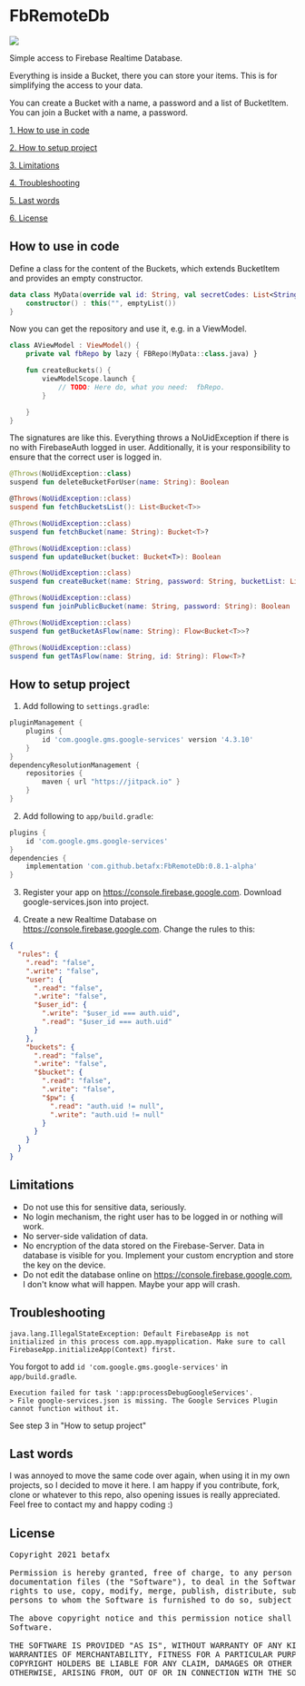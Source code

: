 # FbRemoteDb

[![](https://jitpack.io/v/betafx/FbRemoteDb.svg)](https://jitpack.io/#betafx/FbRemoteDb)

Simple access to Firebase Realtime Database.

Everything is inside a Bucket, there you can store your items. This is for simplifying the access to
your data.

You can create a Bucket with a name, a password and a list of BucketItem. You can join a Bucket with
a name, a password.

[1. How to use in code](#howtouseincode)

[2. How to setup project](#howtosetupfirebase)

[3. Limitations](#limitationsofmodule)

[4. Troubleshooting](#troubleshootingofmodule)

[5. Last words](#lastwords)

[6. License](#licenseofmodule)

<a name="howtouseincode"></a>

## How to use in code

Define a class for the content of the Buckets, which extends BucketItem and provides an empty
constructor.

```kotlin
data class MyData(override val id: String, val secretCodes: List<String>) : BucketItem {
    constructor() : this("", emptyList())
}
```

Now you can get the repository and use it, e.g. in a ViewModel.

```kotlin
class AViewModel : ViewModel() {
    private val fbRepo by lazy { FBRepo(MyData::class.java) }

    fun createBuckets() {
        viewModelScope.launch {
            // TODO: Here do, what you need:  fbRepo. 
        }

    }
}
```

The signatures are like this. Everything throws a NoUidException if there is no with FirebaseAuth
logged in user. Additionally, it is your responsibility to ensure that the correct user is logged
in.

```kotlin
@Throws(NoUidException::class)
suspend fun deleteBucketForUser(name: String): Boolean

@Throws(NoUidException::class)
suspend fun fetchBucketsList(): List<Bucket<T>>

@Throws(NoUidException::class)
suspend fun fetchBucket(name: String): Bucket<T>?

@Throws(NoUidException::class)
suspend fun updateBucket(bucket: Bucket<T>): Boolean

@Throws(NoUidException::class)
suspend fun createBucket(name: String, password: String, bucketList: List<T>): Boolean

@Throws(NoUidException::class)
suspend fun joinPublicBucket(name: String, password: String): Boolean

@Throws(NoUidException::class)
suspend fun getBucketAsFlow(name: String): Flow<Bucket<T>>?

@Throws(NoUidException::class)
suspend fun getTAsFlow(name: String, id: String): Flow<T>?
```

<a name="howtosetupfirebase"></a>

## How to setup project

1. Add following to ``settings.gradle``:

```gradle
pluginManagement {
    plugins {
        id 'com.google.gms.google-services' version '4.3.10'
    }
}
dependencyResolutionManagement {
    repositories {
        maven { url "https://jitpack.io" }
    }
}
```

2. Add following to ``app/build.gradle``:

```gradle
plugins {
    id 'com.google.gms.google-services'
}
dependencies {
    implementation 'com.github.betafx:FbRemoteDb:0.8.1-alpha'
}
```

3. Register your app on https://console.firebase.google.com. Download google-services.json into
   project.

4. Create a new Realtime Database on https://console.firebase.google.com. Change the rules to this:

```json
{
  "rules": {
    ".read": "false",
    ".write": "false",
    "user": {
      ".read": "false",
      ".write": "false",
      "$user_id": {
        ".write": "$user_id === auth.uid",
        ".read": "$user_id === auth.uid"
      }
    },
    "buckets": {
      ".read": "false",
      ".write": "false",
      "$bucket": {
        ".read": "false",
        ".write": "false",
        "$pw": {
          ".read": "auth.uid != null",
          ".write": "auth.uid != null"
        }
      }
    }
  }
}
```

<a name="limitationsofmodule"></a>

## Limitations

* Do not use this for sensitive data, seriously.
* No login mechanism, the right user has to be logged in or nothing will work.
* No server-side validation of data.
* No encryption of the data stored on the Firebase-Server. Data in database is visible for you.
  Implement your custom encryption and store the key on the device.
* Do not edit the database online on https://console.firebase.google.com, I don't know what will
  happen. Maybe your app will crash.

<a name="troubleshootingofmodule"></a>

## Troubleshooting

```
java.lang.IllegalStateException: Default FirebaseApp is not initialized in this process com.app.myapplication. Make sure to call FirebaseApp.initializeApp(Context) first.
```

You forgot to add `id 'com.google.gms.google-services'` in ``app/build.gradle``.

```
Execution failed for task ':app:processDebugGoogleServices'.
> File google-services.json is missing. The Google Services Plugin cannot function without it.
```

See step 3 in "How to setup project"

<a name="lastwords"></a>

## Last words

I was annoyed to move the same code over again, when using it in my own projects, so I decided to
move it here. I am happy if you contribute, fork, clone or whatever to this repo, also opening
issues is really appreciated. Feel free to contact my and happy coding :)

<a name="licenseofmodule"></a>

## License

<pre>
Copyright 2021 betafx

Permission is hereby granted, free of charge, to any person obtaining a copy of this software and associated
documentation files (the "Software"), to deal in the Software without restriction, including without limitation the
rights to use, copy, modify, merge, publish, distribute, sublicense, and/or sell copies of the Software, and to permit
persons to whom the Software is furnished to do so, subject to the following conditions:

The above copyright notice and this permission notice shall be included in all copies or substantial portions of the
Software.

THE SOFTWARE IS PROVIDED "AS IS", WITHOUT WARRANTY OF ANY KIND, EXPRESS OR IMPLIED, INCLUDING BUT NOT LIMITED TO THE
WARRANTIES OF MERCHANTABILITY, FITNESS FOR A PARTICULAR PURPOSE AND NONINFRINGEMENT. IN NO EVENT SHALL THE AUTHORS OR
COPYRIGHT HOLDERS BE LIABLE FOR ANY CLAIM, DAMAGES OR OTHER LIABILITY, WHETHER IN AN ACTION OF CONTRACT, TORT OR
OTHERWISE, ARISING FROM, OUT OF OR IN CONNECTION WITH THE SOFTWARE OR THE USE OR OTHER DEALINGS IN THE SOFTWARE.
</pre>
